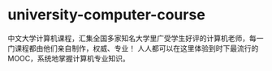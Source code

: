 # university-computer-course
中文大学计算机课程，汇集全国多家知名大学里广受学生好评的计算机老师，每一门课程都由他们亲自制作，权威、专业！ 人人都可以在这里体验到时下最流行的 MOOC，系统地掌握计算机专业知识。
